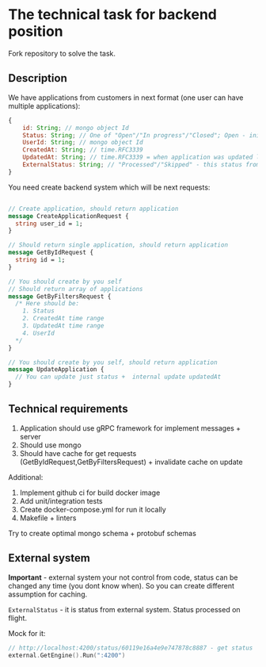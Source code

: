 # The technical task for backend position

Fork repository to solve the task.

## Description

We have applications from customers in next format (one user can have multiple applications):

```javascript
{
    id: String; // mongo object Id
    Status: String; // One of "Open"/"In progress"/"Closed"; Open - initial status
    UserId: String; // mongo object Id
    CreatedAt: String; // time.RFC3339
    UpdatedAt: String; // time.RFC3339 = when application was updated last time
    ExternalStatus: String; // "Processed"/"Skipped" - this status from external system;
}
```

You need create backend system which will be next requests:

```proto

// Create application, should return application
message CreateApplicationRequest {
  string user_id = 1;
}

// Should return single application, should return application
message GetByIdRequest {
  string id = 1;
}

// You should create by you self
// Should return array of applications
message GetByFiltersRequest {
  /* Here should be:
    1. Status
    2. CreatedAt time range
    3. UpdatedAt time range
    4. UserId
  */
}

// You should create by you self, should return application
message UpdateApplication {
  // You can update just status +  internal update updatedAt
}
```

## Technical requirements

1. Application should use gRPC framework for implement messages + server
2. Should use mongo
3. Should have cache for get requests (GetByIdRequest,GetByFiltersRequest) + invalidate cache on update

Additional:
1. Implement github ci for build docker image
2. Add unit/integration tests
3. Create docker-compose.yml for run it locally
4. Makefile + linters

Try to create optimal mongo schema + protobuf schemas

## External system

**Important** - external system your not control from code, status can be changed any time (you dont know when). So you can create different assumption for caching.

`ExternalStatus` - it is status from external system. Status processed on flight. 

Mock for it:
```go   
// http://localhost:4200/status/60119e16a4e9e747878c8887 - get status
external.GetEngine().Run(":4200")
```
